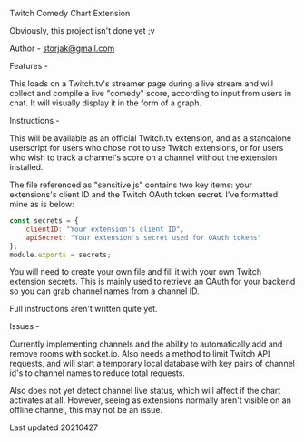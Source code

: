 Twitch Comedy Chart Extension

Obviously, this project isn't done yet ;v

Author - storjak@gmail.com

Features -

This loads on a Twitch.tv's streamer page during a live stream and will collect and compile a live "comedy" score, according to input from users in chat.  It will visually display it in the form of a graph.

Instructions -
    
This will be available as an official Twitch.tv extension, and as a standalone userscript for users who chose not to use Twitch extensions, or for users who wish to track a channel's score on a channel without the extension installed.

The file referenced as "sensitive.js" contains two key items: your extensions's client ID and the Twitch OAuth token secret.  I've formatted mine as is below:
```javascript
const secrets = {
    clientID: "Your extension's client ID",
    apiSecret: "Your extension's secret used for OAuth tokens"
};
module.exports = secrets;
```
You will need to create your own file and fill it with your own Twitch extension secrets.  This is mainly used to retrieve an OAuth for your backend so you can grab channel names from a channel ID.

Full instructions aren't written quite yet.

Issues -

Currently implementing channels and the ability to automatically add and remove rooms with socket.io.  Also needs a method to limit Twitch API requests, and will start a temporary local database with key pairs of channel id's to channel names to reduce total requests.

Also does not yet detect channel live status, which will affect if the chart activates at all.  However, seeing as extensions normally aren't visible on an offline channel, this may not be an issue.

Last updated 20210427
